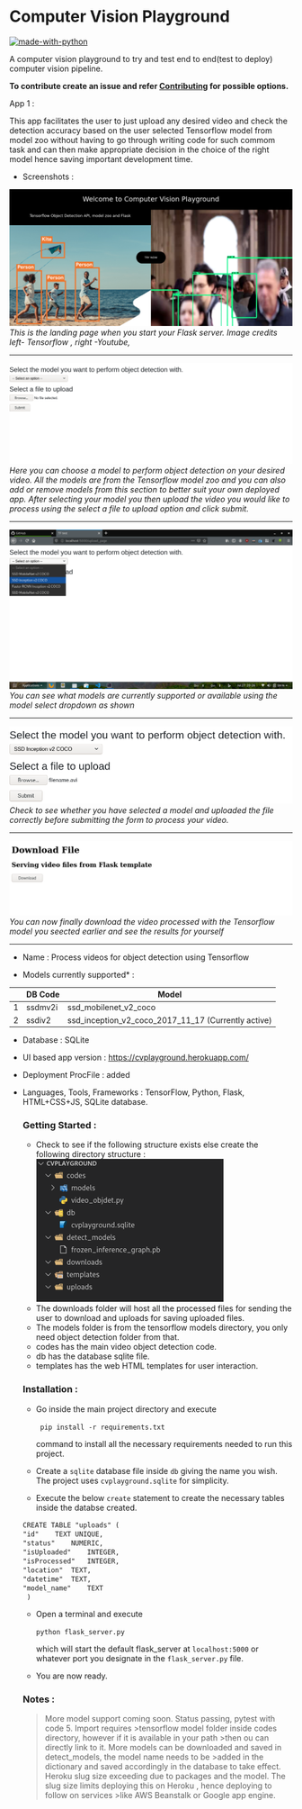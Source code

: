 # Computer Vision Playground
[![made-with-python](https://img.shields.io/badge/Made%20with-Python-1f425f.svg)](https://www.python.org/)

A computer vision playground to try and test end to end(test to deploy) computer vision pipeline. 

 **To contribute create an issue and refer [Contributing](https://github.com/ashwin-phadke/cvplayground/blob/master/CONTRIBUTING.md) for possible options.**

App 1 : 

This app facilitates the user to just upload any desired video and check the detection accuracy based on the user selected Tensorflow model from model zoo without having to go through writing code for such commom task and can then make appropriate decision in the choice of the right model hence saving important development time.
- Screenshots :

![Landing Page of the app](https://raw.githubusercontent.com/ashwin-phadke/cvplayground/master/readme_assets/landing_page.png)
*This is the landing page when you start your Flask server. Image credits left- Tensorflow , right -Youtube,*
______________________________________________________________________________________

![Model Select Page](https://raw.githubusercontent.com/ashwin-phadke/cvplayground/master/readme_assets/model_select_page.png)
*Here you can choose a model to perform object detection on your desired video. All the models are from the Tensorflow model zoo and you can also add or remove models from this section to better suit your own deployed app. After selecting your model you then upload the video you would like to process using the select a file to upload option and click submit.*

_________________________________________________________________________________________

![List of models](https://raw.githubusercontent.com/ashwin-phadke/cvplayground/master/readme_assets/final_model_select.png)
*You can see what models are currently supported or available using the model select dropdown as shown*
_________________________________________________________________________________________

![Show user prompt](https://raw.githubusercontent.com/ashwin-phadke/cvplayground/master/readme_assets/model.png)
*Check to see whether you have selected a model and uploaded the file correctly before submitting the form to process your video.*
_________________________________________________________________________________________

![Processed Video page](https://raw.githubusercontent.com/ashwin-phadke/cvplayground/master/readme_assets/processed_download_page.png)
*You can now finally download the video processed with the Tensorflow model you seected earlier and see the results for yourself*

_________________________________________________________________________________________

  
- Name : Process videos for object detection using Tensorflow

- Models currently supported* : 

|                |DB Code                          |Model                         |
|----------------|-------------------------------|-----------------------------|
|1|ssdmv2i            |ssd_mobilenet_v2_coco           |
|2          |ssdiv2            |ssd_inception_v2_coco_2017_11_17    (Currently active)       |



- Database : SQLite

- UI based app version : https://cvplayground.herokuapp.com/

- Deployment ProcFile : added

- Languages, Tools, Frameworks : TensorFlow, Python, Flask, HTML+CSS+JS, SQLite database.

    ### Getting Started :

    - Check to see if the following structure exists else create the following directory structure : 
    ![Directory Structure](dir_struct.jpg?raw=true "Title")
    - The downloads folder will host all the processed files for sending the user to download and uploads for saving uploaded files.
    - The models folder is from the tensorflow models directory, you only need object detection folder from that.
    - codes has the main video object detection code.
    - db has the database sqlite file.
    - templates has the web HTML templates for user interaction.

    ### Installation :

    - Go inside the main project directory and execute  

        ``` pip install -r requirements.txt```

      command to install all the necessary requirements needed to run this project.

    - Create a `sqlite` database file inside `db` giving the name you wish. The project uses `cvplayground.sqlite` for simplicity.

    - Execute the below `create` statement to create the necessary tables inside the databse created.

    ```
    CREATE TABLE "uploads" (
	"id"	TEXT UNIQUE,
	"status"	NUMERIC,
	"isUploaded"	INTEGER,
	"isProcessed"	INTEGER,
	"location"	TEXT,
	"datetime"	TEXT,
	"model_name"	TEXT
     )

    ```
    - Open a terminal and execute 

        ``` python flask_server.py ```

      which will start the default flask_server at `localhost:5000` or whatever port you designate in the `flask_server.py` file.

    - You are now ready.

    ### Notes : 
    >More model support coming soon. Status passing, pytest with code 5. Import requires >tensorflow model folder inside codes directory, however if it is available in your path >then ou can directly link to it. 
    >More models can be downloaded and saved in detect_models, the model name needs to be >added in the dictionary and saved accordingly in the database to take effect.
    >Heroku slug size exceeding due to packages and the model.
    >The slug size limits deploying this on Heroku , hence deploying to follow on services >like AWS Beanstalk or Google app engine.

